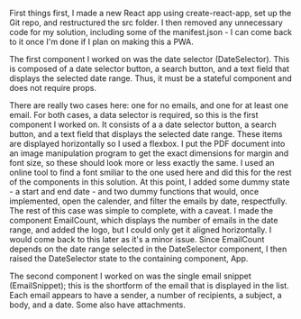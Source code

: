 First things first, I made a new React app using create-react-app, set up the Git repo, and restructured the src folder. I then removed any unnecessary code for my solution, including some of the manifest.json - I can come back to it once I'm done if I plan on making this a PWA.

The first component I worked on was the date selector (DateSelector). This is composed of a date selector button, a search button, and a text field that displays the selected date range. Thus, it must be a stateful component and does not require props.




There are really two cases here: one for no emails, and one for at least one email. For both cases, a data selector is required, so this is the first component I worked on. It consists of a a date selector button, a search button, and a text field that displays the selected date range. These items are displayed horizontally so I used a flexbox. I put the PDF document into an image manipulation program to get the exact dimensions for margin and font size, so these should look more or less exactly the same. I used an online tool to find a font smiliar to the one used here and did this for the rest of the components in this solution. At this point, I added some dummy state - a start and end date - and two dummy functions that would, once implemented, open the calender, and filter the emails by date, respectfully.
The rest of this case was simple to complete, with a caveat. I made the component EmailCount, which displays the number of emails in the date range, and added the logo, but I could only get it aligned horizontally. I would come back to this later as it's a minor issue. Since EmailCount depends on the date range selected in the DateSelector component, I then raised the DateSelector state to the containing component, App.






The second component I worked on was the single email snippet (EmailSnippet); this is the shortform of the email that is displayed in the list. Each email appears to have a sender, a number of recipients, a subject, a body, and a date. Some also have attachments.